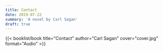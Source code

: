 ```yaml
---
title: Contact
date: 2019-07-22
summary: 'A novel by Carl Sagan'
draft: true
---
```


{{< booklist/book
title="Contact"
author="Carl Sagan"
cover="cover.jpg"
format="Audio" >}}
